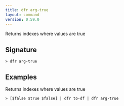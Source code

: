 ```yaml
---
title: dfr arg-true
layout: command
version: 0.59.0
---
```


Returns indexes where values are true

## Signature

```> dfr arg-true ```

## Examples

Returns indexes where values are true
```shell
> [$false $true $false] | dfr to-df | dfr arg-true
```

